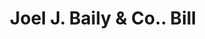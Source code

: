 ---
doi: 10.7916/D8RF765Q
date_other: '1860'
date_other_textual: 1860-1869
form: printed ephemera
genre:
- Invoices
name:
- Joel J. Baily & Co.
object_in_context_url: https://biggert.cul.columbia.edu/items/view/ave_biggert_01421
subject_hierarchical_geographic:
- Philadelphia, Pennsylvania, United States
subject_name:
- Joel J. Baily & Co.
title: Joel J. Baily & Co.. Bill
sort_title: Joel J. Baily & Co.. Bill
call_number: ave_biggert_01421
coordinates:
- 40.00944444444445,-75.13333333333334
pid: ave_biggert_01421
identifiers: ave_biggert_01421
canvas_id: ldpd:396682
permalink: "/items/ave_biggert_01421/"
layout: iiif-image-page
---